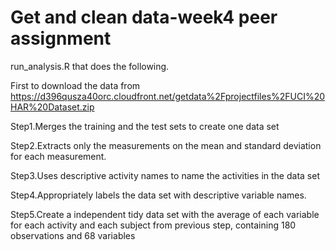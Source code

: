 # Get and clean data-week4 peer assignment 

run_analysis.R that does the following.

First to download the data from https://d396qusza40orc.cloudfront.net/getdata%2Fprojectfiles%2FUCI%20HAR%20Dataset.zip

Step1.Merges the training and the test sets to create one data set 

Step2.Extracts only the measurements on the mean and standard deviation for each measurement.

Step3.Uses descriptive activity names to name the activities in the data set

Step4.Appropriately labels the data set with descriptive variable names.

Step5.Create a independent tidy data set with the average of each variable for each activity and each subject from previous step, containing 180 observations and 68 variables

